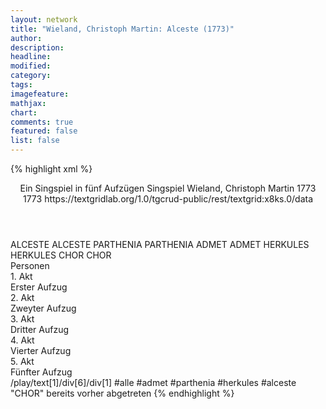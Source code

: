 ```yaml
---
layout: network
title: "Wieland, Christoph Martin: Alceste (1773)"
author:
description:
headline:
modified:
category:
tags:
imagefeature: 
mathjax: 
chart: 
comments: true
featured: false
list: false
---
```

{% highlight xml %}
<?xml-model href="https://raw.githubusercontent.com/DLiNa/project/master/rules/lina.rnc"?><?xml-model href="https://raw.githubusercontent.com/DLiNa/project/master/rules/lina.sch"?>
<play xmlns="http://lina.digital">
  <header>
    <title>Alceste</title>
    <subtitle>Ein Singspiel in fünf Aufzügen</subtitle>
    <genretitle>Singspiel</genretitle>
    <author>Wieland, Christoph Martin</author>
    <date type="print">1773</date>
    <date type="premiere">1773</date>
    <date type="written"/>
    <source>https://textgridlab.org/1.0/tgcrud-public/rest/textgrid:x8ks.0/data</source>
  </header>
  <personae>
    <character>
      <name>ALCESTE</name>
      <alias xml:id="alceste">
        <name>ALCESTE</name>
      </alias>
    </character>
    <character>
      <name>PARTHENIA</name>
      <alias xml:id="parthenia">
        <name>PARTHENIA</name>
      </alias>
    </character>
    <character>
      <name>ADMET</name>
      <alias xml:id="admet">
        <name>ADMET</name>
      </alias>
    </character>
    <character>
      <name>HERKULES</name>
      <alias xml:id="herkules">
        <name>HERKULES</name>
      </alias>
    </character>
    <character>
      <name>CHOR</name>
      <alias xml:id="chor">
        <name>CHOR</name>
      </alias>
    </character>
  </personae>
  <text>
    <div>
      <head>Personen</head>
    </div>
    <div>
      <head>1. Akt</head>
      <div>
        <head>Erster Aufzug</head>
        <sp who="#alceste">
          <amount n="12" unit="speech_acts"/>
          <amount n="572" unit="words"/>
          <amount n="97" unit="lines"/>
          <amount n="3086" unit="chars"/>
        </sp>
        <sp who="#parthenia">
          <amount n="10" unit="speech_acts"/>
          <amount n="376" unit="words"/>
          <amount n="60" unit="lines"/>
          <amount n="2112" unit="chars"/>
        </sp>
      </div>
    </div>
    <div>
      <head>2. Akt</head>
      <div>
        <head>Zweyter Aufzug</head>
        <sp who="#admet">
          <amount n="17" unit="speech_acts"/>
          <amount n="618" unit="words"/>
          <amount n="94" unit="lines"/>
          <amount n="3254" unit="chars"/>
        </sp>
        <sp who="#parthenia">
          <amount n="8" unit="speech_acts"/>
          <amount n="144" unit="words"/>
          <amount n="28" unit="lines"/>
          <amount n="734" unit="chars"/>
        </sp>
        <sp who="#alceste">
          <amount n="14" unit="speech_acts"/>
          <amount n="617" unit="words"/>
          <amount n="90" unit="lines"/>
          <amount n="3269" unit="chars"/>
        </sp>
        <sp who="#admet #parthenia">
          <amount n="1" unit="speech_acts"/>
          <amount n="6" unit="words"/>
          <amount n="1" unit="lines"/>
          <amount n="26" unit="chars"/>
        </sp>
      </div>
    </div>
    <div>
      <head>3. Akt</head>
      <div>
        <head>Dritter Aufzug</head>
        <sp who="#herkules">
          <amount n="23" unit="speech_acts"/>
          <amount n="704" unit="words"/>
          <amount n="113" unit="lines"/>
          <amount n="3793" unit="chars"/>
        </sp>
        <sp who="#parthenia">
          <amount n="14" unit="speech_acts"/>
          <amount n="290" unit="words"/>
          <amount n="55" unit="lines"/>
          <amount n="1547" unit="chars"/>
        </sp>
        <sp who="#admet">
          <amount n="7" unit="speech_acts"/>
          <amount n="112" unit="words"/>
          <amount n="16" unit="lines"/>
          <amount n="581" unit="chars"/>
        </sp>
      </div>
    </div>
    <div>
      <head>4. Akt</head>
      <div>
        <head>Vierter Aufzug</head>
        <sp who="#parthenia">
          <amount n="8" unit="speech_acts"/>
          <amount n="339" unit="words"/>
          <amount n="55" unit="lines"/>
          <amount n="1914" unit="chars"/>
        </sp>
        <sp who="#admet">
          <amount n="8" unit="speech_acts"/>
          <amount n="522" unit="words"/>
          <amount n="74" unit="lines"/>
          <amount n="2816" unit="chars"/>
        </sp>
      </div>
    </div>
    <div>
      <head>5. Akt</head>
      <div>
        <head>Fünfter Aufzug</head>
        <sp who="#admet">
          <amount n="20" unit="speech_acts"/>
          <amount n="626" unit="words"/>
          <amount n="98" unit="lines"/>
          <amount n="3286" unit="chars"/>
        </sp>
        <sp who="#parthenia">
          <amount n="11" unit="speech_acts"/>
          <amount n="296" unit="words"/>
          <amount n="48" unit="lines"/>
          <amount n="1539" unit="chars"/>
        </sp>
        <sp who="#chor">
          <amount n="1" unit="speech_acts"/>
          <amount n="12" unit="words"/>
          <amount n="2" unit="lines"/>
          <amount n="61" unit="chars"/>
        </sp>
        <sp who="#admet #parthenia #herkules #alceste">
          <amount n="2" unit="speech_acts"/>
          <amount n="27" unit="words"/>
          <amount n="5" unit="lines"/>
          <amount n="142" unit="chars"/>
        </sp>
        <sp who="#herkules">
          <amount n="17" unit="speech_acts"/>
          <amount n="592" unit="words"/>
          <amount n="87" unit="lines"/>
          <amount n="3193" unit="chars"/>
        </sp>
        <sp who="#alceste">
          <amount n="8" unit="speech_acts"/>
          <amount n="355" unit="words"/>
          <amount n="60" unit="lines"/>
          <amount n="1892" unit="chars"/>
        </sp>
      </div>
    </div>
  </text>
  <documentation>
    <change n="1" type="expandCollective" who="peertrilcke">
      <path>/play/text[1]/div[6]/div[1]</path>
      <orig>#alle</orig>
      <corr>#admet #parthenia #herkules #alceste</corr>
      <comment>"CHOR" bereits vorher abgetreten</comment>
    </change>
  </documentation>
</play>
{% endhighlight %}